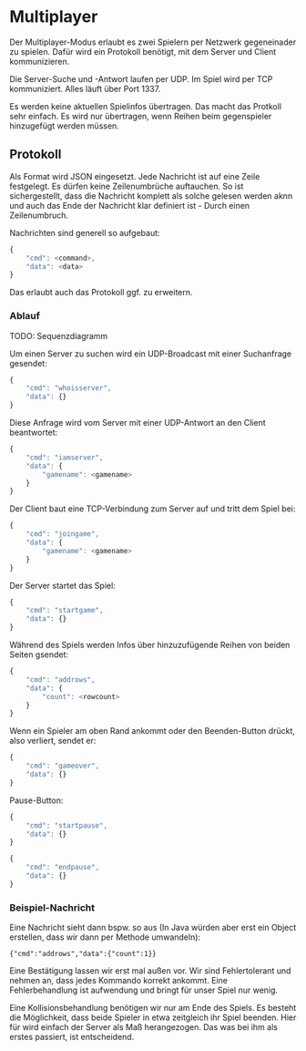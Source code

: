# Multiplayer

Der Multiplayer-Modus erlaubt es zwei Spielern per Netzwerk gegeneinader zu spielen. Dafür wird ein Protokoll benötigt, mit dem Server und Client kommunizieren.

Die Server-Suche und -Antwort laufen per UDP. Im Spiel wird per TCP kommuniziert. Alles läuft über Port 1337.

Es werden keine aktuellen Spielinfos übertragen. Das macht das Protkoll sehr einfach. Es wird nur übertragen, wenn Reihen beim gegenspieler hinzugefügt werden müssen.

## Protokoll

Als Format wird JSON eingesetzt. Jede Nachricht ist auf eine Zeile festgelegt. Es dürfen keine Zeilenumbrüche auftauchen. So ist sichergestellt, dass die Nachricht komplett als solche gelesen werden aknn und auch das Ende der Nachricht klar definiert ist - Durch einen Zeilenumbruch.

Nachrichten sind generell so aufgebaut:

```javascript
{
    "cmd": <command>,
    "data": <data>
}
```
Das erlaubt auch das Protokoll ggf. zu erweitern.

### Ablauf

TODO: Sequenzdiagramm

Um einen Server zu suchen wird ein UDP-Broadcast mit einer Suchanfrage gesendet:

```javascript
{
    "cmd": "whoisserver",
    "data": {}
}
```

Diese Anfrage wird vom Server mit einer UDP-Antwort an den Client beantwortet:

```javascript
{
    "cmd": "iamserver",
    "data": {
    	"gamename": <gamename>
    }
}
```

Der Client baut eine TCP-Verbindung zum Server auf und tritt dem Spiel bei:

```javascript
{
    "cmd": "joingame",
    "data": {
    	"gamename": <gamename>
    }
}
```

Der Server startet das Spiel:

```javascript
{
    "cmd": "startgame",
    "data": {}
}
```

Während des Spiels werden Infos über hinzuzufügende Reihen von beiden Seiten gsendet:

```javascript
{
    "cmd": "addrows",
    "data": {
    	"count": <rowcount>
    }
}
```

Wenn ein Spieler am oben Rand ankommt oder den Beenden-Button drückt, also verliert, sendet er:

```javascript
{
    "cmd": "gameover",
    "data": {}
}
```

Pause-Button:

```javascript
{
    "cmd": "startpause",
    "data": {}
}
```

```javascript
{
    "cmd": "endpause",
    "data": {}
}
```

### Beispiel-Nachricht

Eine Nachricht sieht dann bspw. so aus (In Java würden aber erst ein Object erstellen, dass wir dann per Methode umwandeln):

```
{"cmd":"addrows","data":{"count":1}}
```

Eine Bestätigung lassen wir erst mal außen vor. Wir sind Fehlertolerant und nehmen an, dass jedes Kommando korrekt ankommt. Eine Fehlerbehandlung ist aufwendung und bringt für unser Spiel nur wenig. 

Eine Kollisionsbehandlung benötigen wir nur am Ende des Spiels. Es besteht die Möglichkeit, dass beide Spieler in etwa zeitgleich ihr Spiel beenden. Hier für wird einfach der Server als Maß herangezogen. Das was bei ihm als erstes passiert, ist entscheidend.